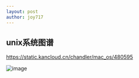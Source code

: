 ```yaml
---
layout: post
author: joy717
---
```


## unix系统图谱

https://static.kancloud.cn/chandler/mac_os/480595

![image](https://user-images.githubusercontent.com/310284/195046344-a7a33e93-c993-4731-85ef-006d4ecc0a39.png)
